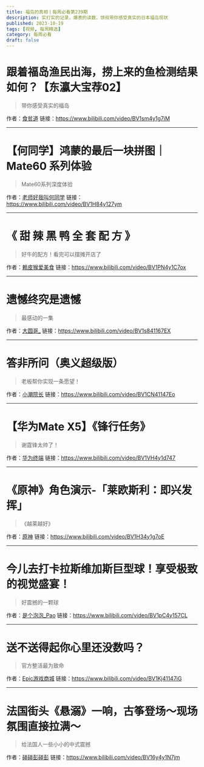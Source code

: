 ```yaml
---
title: 福岛的真相丨每周必看第239期
description: 实打实的记录，爆表的读数，饼叔带你感受真实的日本福岛现状
published: 2023-10-19
tags: [视频, 每周精选]
category: 每周必看
draft: false
---
```


# 跟着福岛渔民出海，捞上来的鱼检测结果如何？【东瀛大宝荐02】
> 带你感受真实的福岛

作者：[食贫道](https://space.bilibili.com/39627524)
链接：https://www.bilibili.com/video/BV1sm4y1g7iM

---

# 【何同学】鸿蒙的最后一块拼图｜Mate60 系列体验
> Mate60系列深度体验

作者：[老师好我叫何同学](https://space.bilibili.com/163637592)
链接：https://www.bilibili.com/video/BV1H84y127ym

---

# 《 甜 辣 黑 鸭 全 套 配 方 》
> 好牛的配方！看完可以摆摊开店了

作者：[赖皮猴爱美食](https://space.bilibili.com/270105105)
链接：https://www.bilibili.com/video/BV1PN4y1C7ox

---

# 遗憾终究是遗憾
> 最感动的一集

作者：[大圆哥_](https://space.bilibili.com/478608619)
链接：https://www.bilibili.com/video/BV1s841167EX

---

# 答非所问（奥义超级版）
> 老板帮你实现一条愿望！

作者：[小潮院长](https://space.bilibili.com/5970160)
链接：https://www.bilibili.com/video/BV1CN41147Eo

---

# 【华为Mate X5】《锋行任务》
> 谢霆锋太帅了！

作者：[华为终端](https://space.bilibili.com/102999485)
链接：https://www.bilibili.com/video/BV1VH4y1d747

---

# 《原神》角色演示-「莱欧斯利：即兴发挥」
> 《越莱越好》

作者：[原神](https://space.bilibili.com/401742377)
链接：https://www.bilibili.com/video/BV1H34y1g7oE

---

# 今儿去打卡拉斯维加斯巨型球！享受极致的视觉盛宴！
> 好震撼的一颗球

作者：[是个泡泡_Pao](https://space.bilibili.com/1644053613)
链接：https://www.bilibili.com/video/BV1pC4y157CL

---

# 送不送得起你心里还没数吗？
> 官方整活最为致命

作者：[Epic游戏商城](https://space.bilibili.com/481825242)
链接：https://www.bilibili.com/video/BV1Kj41147iG

---

# 法国街头《悬溺》一响，古筝登场～现场氛围直接拉满～
> 给法国人一些小小的中式震撼

作者：[碰碰彭碰彭](https://space.bilibili.com/15960317)
链接：https://www.bilibili.com/video/BV16y4y1N7jm

